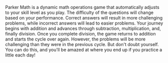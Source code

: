 Parker Math is a dynamic math operations game that automatically adjusts to your skill level as you play. The difficulty of the questions will change based on your performance. Correct answers will result in more challenging problems, while incorrect answers will lead to easier problems. Your journey begins with addition and advances through subtraction, multiplication, and, finally division. Once you complete division, the game returns to addition and starts the cycle over again. However, the problems will be more challenging than they were in the previous cycle. But don't doubt yourself. You can do this, and you'll be amazed at where you end up if you practice a little each day!
